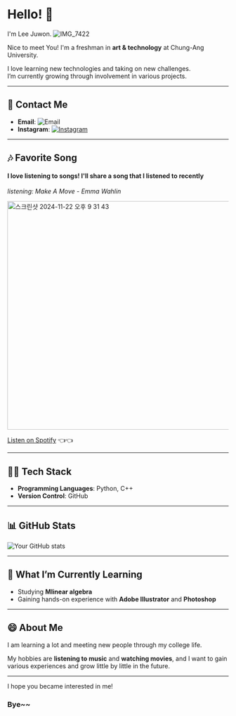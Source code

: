 # Hello! 👋
I'm Lee Juwon.
![IMG_7422](https://github.com/user-attachments/assets/d849ad8d-6fef-458a-a34f-eb4f9e8c8f66)

Nice to meet You!
  I'm a freshman in **art & technology** at Chung-Ang University.

I love learning new technologies and taking on new challenges.  
I’m currently growing through involvement in various projects.

---

## 📍 Contact Me

- **Email**: ![Email](https://img.shields.io/badge/Email-joowon010905@gmail.com-blue)
- **Instagram**: [![Instagram](https://img.shields.io/badge/Instagram-%40juonuooun-blue?style=social&logo=instagram)](https://www.instagram.com/juonuooun/)

---

## 🎶 Favorite Song
#### I love listening to songs! I'll share a song that I listened to recently


*listening: Make A Move - Emma Wahlin*

<img width="520" alt="스크린샷 2024-11-22 오후 9 31 43" src="https://github.com/user-attachments/assets/552ab77f-b854-4c92-9933-a46fce0f8916">

[Listen on Spotify](https://open.spotify.com/track/4D9QMZ3n8OupOPdxU0MMBS?si=9b18df72d5da4116) 👈👈

---

## 🧑‍💻 Tech Stack

- **Programming Languages**: Python, C++
- **Version Control**: GitHub

---

## 📊 GitHub Stats

![Your GitHub stats](https://github-readme-stats.vercel.app/api?username=yourusername&show_icons=true&theme=radical)

---

## 🌱 What I’m Currently Learning

- Studying **Mlinear algebra**
- Gaining hands-on experience with **Adobe Illustrator** and **Photoshop**

---

## 😄 About Me

I am learning a lot and meeting new people through my college life.

My hobbies are **listening to music** and **watching movies**, and I want to gain various experiences and grow little by little in the future.

---
I hope you became interested in me!
### Bye~~
